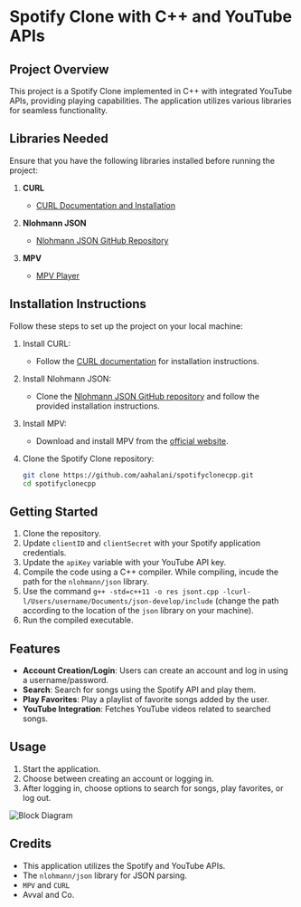 # Spotify Clone with C++ and YouTube APIs

## Project Overview

This project is a Spotify Clone implemented in C++ with integrated YouTube APIs, providing playing capabilities. The application utilizes various libraries for seamless functionality.

## Libraries Needed

Ensure that you have the following libraries installed before running the project:

1. **CURL**
   - [CURL Documentation and Installation](https://curl.haxx.se/)
   
2. **Nlohmann JSON**
   - [Nlohmann JSON GitHub Repository](https://github.com/nlohmann/json)

3. **MPV**
   - [MPV Player](https://mpv.io/)

## Installation Instructions

Follow these steps to set up the project on your local machine:

1. Install CURL:
   - Follow the [CURL documentation](https://curl.haxx.se/docs/install.html) for installation instructions.

2. Install Nlohmann JSON:
   - Clone the [Nlohmann JSON GitHub repository](https://github.com/nlohmann/json) and follow the provided installation instructions.

3. Install MPV:
   - Download and install MPV from the [official website](https://mpv.io/).

4. Clone the Spotify Clone repository:
   ```bash
   git clone https://github.com/aahalani/spotifyclonecpp.git
   cd spotifyclonecpp
   ```

## Getting Started

1. Clone the repository. 
2. Update `clientID` and `clientSecret` with your Spotify application credentials.
3. Update the `apiKey` variable with your YouTube API key.
4. Compile the code using a C++ compiler. While compiling, incude the path for the `nlohmann/json` library.
5. Use the command `g++ -std=c++11 -o res jsont.cpp -lcurl-l/Users/username/Documents/json-develop/include` (change the path according to the location of the `json` library on your machine).
6. Run the compiled executable.

## Features

- **Account Creation/Login**: Users can create an account and log in using a username/password.
- **Search**: Search for songs using the Spotify API and play them.
- **Play Favorites**: Play a playlist of favorite songs added by the user.
- **YouTube Integration**: Fetches YouTube videos related to searched songs.

## Usage

1. Start the application.
2. Choose between creating an account or logging in.
3. After logging in, choose options to search for songs, play favorites, or log out.

![Block Diagram](https://drive.google.com/file/d/1ODj8PS7gFy1V5R50uFDwAVfDLgvAOni8/view?usp=drive_linK)


## Credits

- This application utilizes the Spotify and YouTube APIs.
- The `nlohmann/json` library for JSON parsing.
- `MPV` and `CURL`
- Avval and Co.
